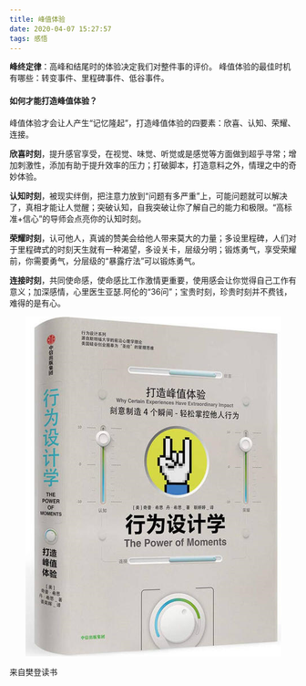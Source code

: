 ```yaml
---
title: 峰值体验
date: 2020-04-07 15:27:57
tags: 感悟
---
```

**峰终定律**：高峰和结尾时的体验决定我们对整件事的评价。
峰值体验的最佳时机有哪些：转变事件、里程碑事件、低谷事件。

#### 如何才能打造峰值体验？
峰值体验才会让人产生“记忆隆起”，打造峰值体验的四要素：欣喜、认知、荣耀、连接。

**欣喜时刻**，提升感官享受，在视觉、味觉、听觉或是感觉等方面做到超乎寻常；增加刺激性，添加有助于提升效率的压力；打破脚本，打造意料之外，情理之中的奇妙体验。

**认知时刻**，被现实绊倒，把注意力放到“问题有多严重”上，可能问题就可以解决了，真相才能让人觉醒；突破认知，自我突破让你了解自己的能力和极限。“高标准+信心”的导师会点亮你的认知时刻。

**荣耀时刻**，认可他人，真诚的赞美会给他人带来莫大的力量；多设里程碑，人们对于里程碑式的时刻天生就有一种渴望，多设关卡，层级分明；锻炼勇气，享受荣耀前，你需要勇气，分层级的“暴露疗法”可以锻炼勇气。

**连接时刻**，共同使命感，使命感比工作激情更重要，使用感会让你觉得自己工作有意义；加深感情，心里医生亚瑟.阿伦的“36问”；宝贵时刻，珍贵时刻并不费钱，难得的是有心。

<div align=center>

![](/img/fengzhitiyan.png)

</div>
来自樊登读书